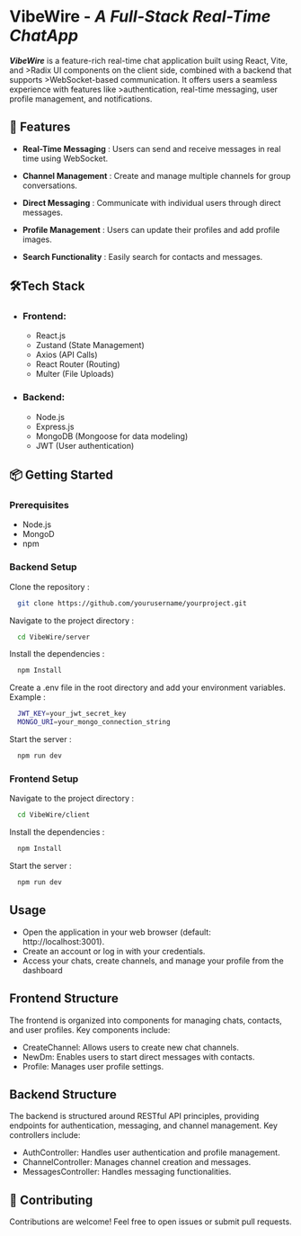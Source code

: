 

# VibeWire - *A Full-Stack Real-Time ChatApp*

 ***VibeWire*** is a feature-rich real-time chat application built using React, Vite, and >Radix UI components on the client side, combined with a backend that supports >WebSocket-based communication. It offers users a seamless experience with features like >authentication, real-time messaging, user profile management, and notifications.


## 🚀 Features

- **Real-Time Messaging** : Users can send and receive messages in real time using WebSocket.

- **Channel Management** : Create and manage multiple channels for group conversations.

- **Direct Messaging** : Communicate with individual users through direct messages.

- **Profile Management** : Users can update their profiles and add profile images.

- **Search Functionality** : Easily search for contacts and messages.


## 🛠️Tech Stack

- ### Frontend:

  - React.js
  - Zustand (State Management)
  - Axios (API Calls)
  - React Router (Routing)
  - Multer (File Uploads)

- ### Backend:

  - Node.js
  - Express.js
  - MongoDB (Mongoose for data modeling)
  - JWT (User authentication)


## 📦 Getting Started

### Prerequisites
- Node.js
- MongoD
- npm

### Backend Setup

Clone the repository :

```bash
  git clone https://github.com/yourusername/yourproject.git
```

Navigate to the project directory :

```bash
  cd VibeWire/server

```

Install the dependencies :

```bash
  npm Install
```

Create a .env file in the root directory and add your environment variables. Example :

```bash
  JWT_KEY=your_jwt_secret_key
  MONGO_URI=your_mongo_connection_string
```

Start the server :

```bash
  npm run dev
```
### Frontend Setup


Navigate to the project directory :

```bash
  cd VibeWire/client

```

Install the dependencies :

```bash
  npm Install
```
Start the server :

```bash
  npm run dev
```

## Usage

- Open the application in your web browser (default: http://localhost:3001).
- Create an account or log in with your credentials.
- Access your chats, create channels, and manage your profile from the dashboard


## Frontend Structure

The frontend is organized into components for managing chats, contacts, and user profiles. Key components include:

- CreateChannel: Allows users to create new chat channels.
- NewDm: Enables users to start direct messages with contacts.
- Profile: Manages user profile settings.

## Backend Structure

The backend is structured around RESTful API principles, providing endpoints for authentication, messaging, and channel management. Key controllers include:

- AuthController: Handles user authentication and profile management.
- ChannelController: Manages channel creation and messages.
- MessagesController: Handles messaging functionalities.

## 🤝 **Contributing**
Contributions are welcome! Feel free to open issues or submit pull requests.
